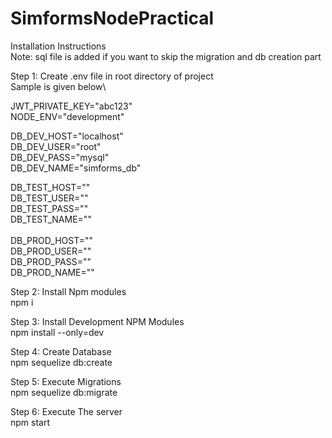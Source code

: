 # SimformsNodePractical

Installation Instructions\
Note: sql file is added if you want to skip the migration and db creation part

Step 1: Create .env file in root directory of project\
Sample is given below\

JWT_PRIVATE_KEY="abc123"\
NODE_ENV="development"

DB_DEV_HOST="localhost"\
DB_DEV_USER="root"\
DB_DEV_PASS="mysql"\
DB_DEV_NAME="simforms_db"

DB_TEST_HOST=""\
DB_TEST_USER=""\
DB_TEST_PASS=""\
DB_TEST_NAME=""\
\
DB_PROD_HOST=""\
DB_PROD_USER=""\
DB_PROD_PASS=""\
DB_PROD_NAME=""

Step 2: Install Npm modules\
npm i

Step 3: Install Development NPM Modules\
npm install --only=dev

Step 4: Create Database\
npm sequelize db:create

Step 5: Execute Migrations\
npm sequelize db:migrate

Step 6: Execute The server\
npm start